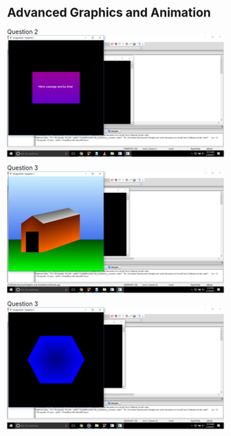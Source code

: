 # Advanced Graphics and Animation

Question 2
![alt tag](https://github.com/heysadboy/Advanced-Graphics-and-Animation/blob/master/Images/a1q3.png)

Question 3
![alt tag](https://github.com/heysadboy/Advanced-Graphics-and-Animation/blob/master/Images/a1q2.png)

Question 3
![alt tag](https://github.com/heysadboy/Advanced-Graphics-and-Animation/blob/master/Images/a1q4.png)
